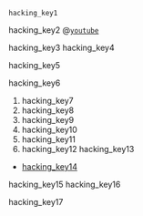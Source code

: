 ```ngMeta
hacking_key1
```

hacking_key2
@[`youtube`](mOiMU9fIEwk)



hacking_key3
hacking_key4


hacking_key5


hacking_key6


1. hacking_key7
2. hacking_key8
3. hacking_key9
4. hacking_key10
5. hacking_key11
6. hacking_key12
hacking_key13
* [hacking_key14](https://www.guru99.com/what-is-hacking-an-introduction.html)


hacking_key15
hacking_key16


hacking_key17

